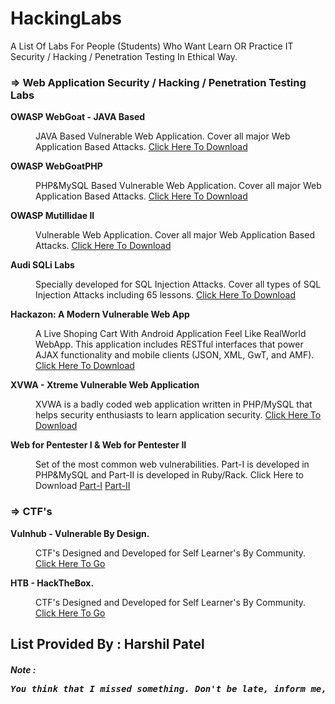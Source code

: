 # HackingLabs
A List Of Labs For People (Students) Who Want Learn OR Practice IT Security / Hacking / Penetration Testing In Ethical Way.

<h3><b> &rArr; Web Application Security / Hacking / Penetration Testing Labs </b></h3>

<dl style="list-style-type:disc">
  <dt><b>OWASP WebGoat - JAVA Based</b></dt>
  <dd><p>JAVA Based Vulnerable Web Application. Cover all major Web Application Based Attacks.
  <a href="https://github.com/WebGoat/WebGoat">Click Here To Download</a></p></dd>
  <dt><b>OWASP WebGoatPHP</b></dt>
  <dd><p>PHP&MySQL Based Vulnerable Web Application. Cover all major Web Application Based Attacks.
  <a href="https://github.com/shivamdixit/WebGoatPHP">Click Here To Download</a></p></dd>
  <dt><b>OWASP Mutillidae II</b></dt>
  <dd><p>Vulnerable Web Application. Cover all major Web Application Based Attacks.
  <a href="https://sourceforge.net/projects/mutillidae/">Click Here To Download</a></p></dd>
  <dt><b>Audi SQLi Labs</b></dt>
  <dd><p>Specially developed for SQL Injection Attacks. Cover all types of SQL Injection Attacks including 65 lessons.
  <a href="https://github.com/Audi-1/sqli-labs">Click Here To Download</a></p></dd>
  <dt><b>Hackazon: A Modern Vulnerable Web App</b></dt>
  <dd><p>A Live Shoping Cart With Android Application Feel Like RealWorld WebApp. This application includes RESTful interfaces that power AJAX functionality and mobile clients (JSON, XML, GwT, and AMF).
  <a href="https://github.com/rapid7/hackazon">Click Here To Download</a></p></dd>
  <dt><b>XVWA - Xtreme Vulnerable Web Application</b></dt>
  <dd><p>XVWA is a badly coded web application written in PHP/MySQL that helps security enthusiasts to learn application security.
  <a href="https://github.com/s4n7h0/xvwa">Click Here To Download</a></p></dd>
  <dt><b>Web for Pentester I & Web for Pentester II</b></dt>
  <dd><p>Set of the most common web vulnerabilities. Part-I is developed in PHP&MySQL and Part-II is developed in Ruby/Rack. Click Here to Download
  <a href="https://pentesterlab.com/exercises/web_for_pentester">Part-I</a> <a href="https://www.pentesterlab.com/exercises/web_for_pentester_II">Part-II</a></p></dd>
</dl>

<h3><b> &rArr; CTF's </b></h3>
<dl style="list-style-type:disc">
  <dt><b>Vulnhub - Vulnerable By Design.</b></dt>
  <dd><p>CTF's Designed and Developed for Self Learner's By Community.
  <a href="https://www.vulnhub.com/">Click Here To Go</a></p></dd>
   <dt><b>HTB - HackTheBox.</b></dt>
  <dd><p>CTF's Designed and Developed for Self Learner's By Community.
  <a href="https://www.hackthebox.eu/">Click Here To Go</a></p></dd>
</dl>

<h2>List Provided By : Harshil Patel</h2>
<h5>Note : <pre>You think that I missed something. Don't be late, inform me, I'll add it into this list.</pre></h5>
